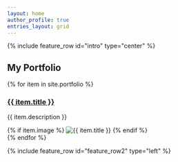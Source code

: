 ```yaml
---
layout: home
author_profile: true
entries_layout: grid
---
```


{% include feature_row id="intro" type="center" %}

<div class="portfolio-section">
  <h2>My Portfolio</h2>
  {% for item in site.portfolio %}
    <div class="portfolio-item">
      <h3><a href="{{ item.url }}">{{ item.title }}</a></h3>
      <p>{{ item.description }}</p>
      <!-- Optionally, include an image if your items have one -->
      {% if item.image %}
        <img src="{{ item.image }}" alt="{{ item.title }}" style="max-width: 100%; height: auto;">
      {% endif %}
    </div>
  {% endfor %}
</div>

{% include feature_row id="feature_row2" type="left" %}
